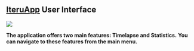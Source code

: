 ## [IteruApp](https://muhammedm294-iteruapp-streamlit-app-u6fqc0.streamlit.app/) User Interface

![](https://github.com/MuhammedM294/data/blob/main/img/User_Interface.png)

**The application offers two main features: Timelapse and Statistics.** 
**You can navigate to these features from the main menu.**


